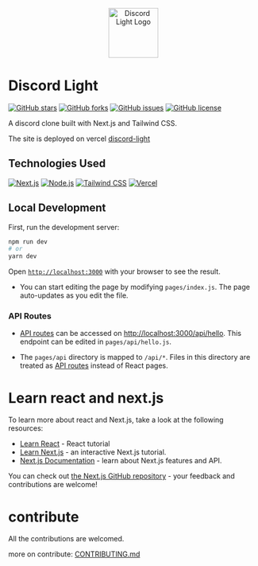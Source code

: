 <p align="center">
    <img src="https://i.ibb.co/BVh9mnq/output.png" alt="Discord Light Logo" width="100">
</p>

# Discord Light

[![GitHub stars](https://img.shields.io/github/stars/cxinu/discord-light?style=flat)](https://github.com/cxinu/discord-light/stargazers)
[![GitHub forks](https://img.shields.io/github/forks/cxinu/discord-light?style=flat)](https://github.com/cxinu/discord-light/network)
[![GitHub issues](https://img.shields.io/github/issues/cxinu/discord-light?style=flat)](https://github.com/cxinu/discord-light/issues)
[![GitHub license](https://img.shields.io/github/license/cxinu/discord-light?style=flat)](https://github.com/cxinu/discord-light/blob/main/LICENSE)

A discord clone built with Next.js and Tailwind CSS.

The site is deployed on vercel [discord-light](https://discord-light.vercel.app)

## Technologies Used

[![Next.js](https://img.shields.io/badge/Next.js-000000?style=for-the-badge&logo=next.js&logoColor=white)](https://nextjs.org/)
[![Node.js](https://img.shields.io/badge/Node.js-339933?style=for-the-badge&logo=node.js&logoColor=white)](https://nodejs.org/)
[![Tailwind CSS](https://img.shields.io/badge/Tailwind_CSS-38B2AC?style=for-the-badge&logo=tailwind-css&logoColor=white)](https://tailwindcss.com/)
[![Vercel](https://img.shields.io/badge/Vercel-000000?style=for-the-badge&logo=vercel&logoColor=white)](https://vercel.com/)

## Local Development

First, run the development server:

```bash
npm run dev
# or
yarn dev
```

Open [`http://localhost:3000`](http://localhost:3000) with your browser to see the result.

- You can start editing the page by modifying `pages/index.js`. The page auto-updates as you edit the file.

### API Routes

- [API routes](https://nextjs.org/docs/api-routes/introduction) can be accessed on [http://localhost:3000/api/hello](http://localhost:3000/api/hello). This endpoint can be edited in `pages/api/hello.js`.

- The `pages/api` directory is mapped to `/api/*`. Files in this directory are treated as [API routes](https://nextjs.org/docs/api-routes/introduction) instead of React pages.

# Learn react and next.js

To learn more about react and Next.js, take a look at the following resources:

- [Learn React](https://react.dev/learn) - React tutorial
- [Learn Next.js](https://nextjs.org/learn) - an interactive Next.js tutorial.
- [Next.js Documentation](https://nextjs.org/docs) - learn about Next.js features and API.

You can check out [the Next.js GitHub repository](https://github.com/vercel/next.js/) - your feedback and contributions are welcome!

# contribute

All the contributions are welcomed.

more on contribute: [CONTRIBUTING.md](/CONTRIBUTING.md)
